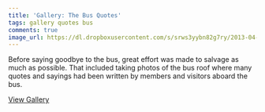 ```yaml
---
title: 'Gallery: The Bus Quotes'
tags: gallery quotes bus
comments: true
image_url: https://dl.dropboxusercontent.com/s/srws3yybn82g7ry/2013-04-13%2010-30-44.jpg
---
```

Before saying goodbye to the bus, great effort was made to salvage as much as possible. That included taking photos of the bus roof where many quotes and sayings had been written by members and visitors aboard the bus.

<a href="https://www.dropbox.com/sh/anqjhwz79p1i4uq/AABNYSMQTdFi7eUNkI6vKxZra?dl=0" class="btn btn-success">View Gallery</a>
